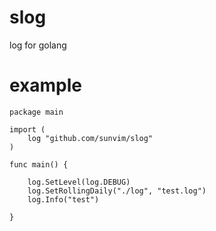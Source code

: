 # slog
log for golang
# example
	package main

	import (
		log "github.com/sunvim/slog"
	)

	func main() {

		log.SetLevel(log.DEBUG)
		log.SetRollingDaily("./log", "test.log")
		log.Info("test")

	}